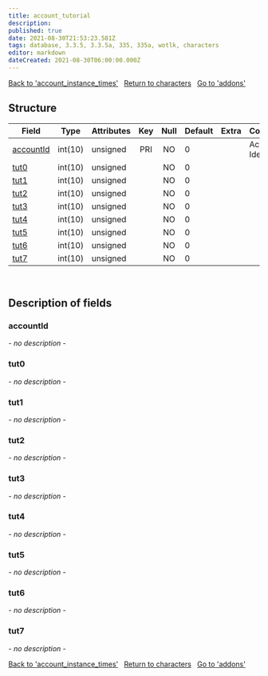 ```yaml
---
title: account_tutorial
description: 
published: true
date: 2021-08-30T21:53:23.581Z
tags: database, 3.3.5, 3.3.5a, 335, 335a, wotlk, characters
editor: markdown
dateCreated: 2021-08-30T06:00:00.000Z
---
```


<a href="https://dev.trinitycore.info/en/database/335/characters/account_instance_times" class="mt-5 v-btn v-btn--depressed v-btn--flat v-btn--outlined theme--light v-size--default darkblue--text text--lighten-3"><span class="v-btn__content"><i aria-hidden="true" class="v-icon notranslate v-icon--left mdi mdi-arrow-left theme--light"></i><span>Back to 'account_instance_times'</span></span></a>&nbsp;&nbsp;&nbsp;<a href="https://dev.trinitycore.info/en/database/335/characters/home" class="mt-5 v-btn v-btn--depressed v-btn--flat v-btn--outlined theme--light v-size--default darkblue--text text--lighten-3"><span class="v-btn__content"><i aria-hidden="true" class="v-icon notranslate v-icon--left mdi mdi-home-outline theme--light"></i><span>Return to characters</span></span></a>&nbsp;&nbsp;&nbsp;<a href="https://dev.trinitycore.info/en/database/335/characters/addons" class="mt-5 v-btn v-btn--depressed v-btn--flat v-btn--outlined theme--light v-size--default darkblue--text text--lighten-3"><span class="v-btn__content"><span>Go to 'addons'</span><i aria-hidden="true" class="v-icon notranslate v-icon--right mdi mdi-arrow-right theme--light"></i></span></a>

## Structure

| Field | Type | Attributes | Key | Null | Default | Extra | Comment |
| --- | --- | --- | :---: | :---: | --- | --- | --- |
| [accountId](#accountid) | int(10) | unsigned | PRI | NO | 0 |  | Account Identifier |
| [tut0](#tut0) | int(10) | unsigned |  | NO | 0 |  |  |
| [tut1](#tut1) | int(10) | unsigned |  | NO | 0 |  |  |
| [tut2](#tut2) | int(10) | unsigned |  | NO | 0 |  |  |
| [tut3](#tut3) | int(10) | unsigned |  | NO | 0 |  |  |
| [tut4](#tut4) | int(10) | unsigned |  | NO | 0 |  |  |
| [tut5](#tut5) | int(10) | unsigned |  | NO | 0 |  |  |
| [tut6](#tut6) | int(10) | unsigned |  | NO | 0 |  |  |
| [tut7](#tut7) | int(10) | unsigned |  | NO | 0 |  |  |
&nbsp;
## Description of fields

### accountId
*- no description -*
&nbsp;

### tut0
*- no description -*
&nbsp;

### tut1
*- no description -*
&nbsp;

### tut2
*- no description -*
&nbsp;

### tut3
*- no description -*
&nbsp;

### tut4
*- no description -*
&nbsp;

### tut5
*- no description -*
&nbsp;

### tut6
*- no description -*
&nbsp;

### tut7
*- no description -*
&nbsp;

<a href="https://dev.trinitycore.info/en/database/335/characters/account_instance_times" class="mt-5 v-btn v-btn--depressed v-btn--flat v-btn--outlined theme--light v-size--default darkblue--text text--lighten-3"><span class="v-btn__content"><i aria-hidden="true" class="v-icon notranslate v-icon--left mdi mdi-arrow-left theme--light"></i><span>Back to 'account_instance_times'</span></span></a>&nbsp;&nbsp;&nbsp;<a href="https://dev.trinitycore.info/en/database/335/characters/home" class="mt-5 v-btn v-btn--depressed v-btn--flat v-btn--outlined theme--light v-size--default darkblue--text text--lighten-3"><span class="v-btn__content"><i aria-hidden="true" class="v-icon notranslate v-icon--left mdi mdi-home-outline theme--light"></i><span>Return to characters</span></span></a>&nbsp;&nbsp;&nbsp;<a href="https://dev.trinitycore.info/en/database/335/characters/addons" class="mt-5 v-btn v-btn--depressed v-btn--flat v-btn--outlined theme--light v-size--default darkblue--text text--lighten-3"><span class="v-btn__content"><span>Go to 'addons'</span><i aria-hidden="true" class="v-icon notranslate v-icon--right mdi mdi-arrow-right theme--light"></i></span></a>

